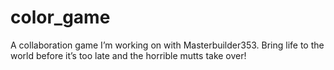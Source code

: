 # color_game
A collaboration game I’m working on with Masterbuilder353. Bring life to the world before it’s too late and the horrible mutts take over!

